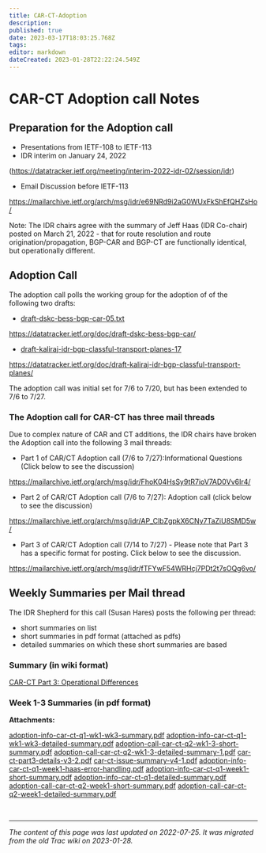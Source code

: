 ```yaml
---
title: CAR-CT-Adoption
description: 
published: true
date: 2023-03-17T18:03:25.768Z
tags: 
editor: markdown
dateCreated: 2023-01-28T22:22:24.549Z
---
```


# CAR-CT Adoption call Notes 
## Preparation for the Adoption call
- Presentations from IETF-108 to IETF-113
- IDR interim on January 24, 2022

(https://datatracker.ietf.org/meeting/interim-2022-idr-02/session/idr)

- Email Discussion before IETF-113

https://mailarchive.ietf.org/arch/msg/idr/e69NRd9i2aG0WUxFkShEfQHZsHo/

Note: The IDR chairs agree with the summary of Jeff Haas (IDR Co-chair) posted on March 21, 2022 - that for route resolution and route origination/propagation, BGP-CAR and BGP-CT are functionally identical, but operationally different.

## Adoption Call
The adoption call polls the working group for the adoption of of the following two drafts:

- [draft-dskc-bess-bgp-car-05.txt](http://tools.ietf.org/html/draft-dskc-bess-bgp-car-05)

https://datatracker.ietf.org/doc/draft-dskc-bess-bgp-car/

- [draft-kaliraj-idr-bgp-classful-transport-planes-17](http://tools.ietf.org/html/draft-kaliraj-idr-bgp-classful-transport-planes-17)

https://datatracker.ietf.org/doc/draft-kaliraj-idr-bgp-classful-transport-planes/

The adoption call was initial set for 7/6 to 7/20, but has been extended to 7/6 to 7/27.

### The Adoption call for CAR-CT has three mail threads
Due to complex nature of CAR and CT additions, the IDR chairs have broken the Adoption call into the following 3 mail threads:

- Part 1 of CAR/CT Adoption call (7/6 to 7/27):Informational Questions
(Click below to see the discussion)

https://mailarchive.ietf.org/arch/msg/idr/FhoK04HsSy9tR7ioV7AD0Vv6Ir4/

- Part 2 of CAR/CT Adoption call (7/6 to 7/27): Adoption call
(click below to see the discussion)

https://mailarchive.ietf.org/arch/msg/idr/AP_ClbZgpkX6CNy7TaZiU8SMD5w/

- Part 3 of CAR/CT Adoption call (7/14 to 7/27) - Please note that Part 3 has a specific format for posting.
Click below to see the discussion.

https://mailarchive.ietf.org/arch/msg/idr/fTFYwF54WRHcj7PDt2t7sOQg6vo/

## Weekly Summaries per Mail thread
The IDR Shepherd for this call (Susan Hares) posts the following per thread:

- short summaries on list
- short summaries in pdf format (attached as pdfs)
- detailed summaries on which these short summaries are based

### Summary (in wiki format)

[CAR-CT Part 3: Operational Differences](/group/idr/CAR-CTAdoption/OperationalDifferences)

### Week 1-3 Summaries (in pdf format)

**Attachments:**

[adoption-info-car-ct-q1-wk1-wk3-summary.pdf](/idr/adoption-info-car-ct-q1-wk1-wk3-summary.pdf)
[adoption-info-car-ct-q1-wk1-wk3-detailed-summary.pdf](/idr/adoption-info-car-ct-q1-wk1-wk3-detailed-summary.pdf)
[adoption-call-car-ct-q2-wk1-3-short-summary.pdf](/idr/adoption-call-car-ct-q2-wk1-3-short-summary.pdf)
[adoption-call-car-ct-q2-wk1-3-detailed-summary-1.pdf](/idr/adoption-call-car-ct-q2-wk1-3-detailed-summary-1.pdf)
[car-ct-part3-details-v3-2.pdf](/idr/car-ct-part3-details-v3-2.pdf)
[car-ct-issue-summary-v4-1.pdf](/idr/car-ct-issue-summary-v4-1.pdf)
[adoption-info-car-ct-q1-week1-haas-error-handling.pdf](/idr/adoption-info-car-ct-q1-week1-haas-error-handling.pdf)
[adoption-info-car-ct-q1-week1-short-summary.pdf](/idr/adoption-info-car-ct-q1-week1-short-summary.pdf)
[adoption-info-car-ct-q1-detailed-summary.pdf](/idr/adoption-info-car-ct-q1-detailed-summary.pdf)
[adoption-call-car-ct-q2-week1-short-summary.pdf](/idr/adoption-call-car-ct-q2-week1-short-summary.pdf)
[adoption-call-car-ct-q2-week1-detailed-summary.pdf](/idr/adoption-call-car-ct-q2-week1-detailed-summary.pdf)



&nbsp;
&nbsp;
&nbsp;

---

*The content of this page was last updated on 2022-07-25. It was migrated from the old Trac wiki on 2023-01-28.*